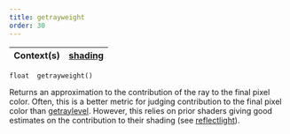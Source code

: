 ```yaml
---
title: getrayweight
order: 30
---
```

| Context(s) | [shading](../contexts/shading.html) |
| --- | --- |

`float  getrayweight()`

Returns an approximation to the contribution of the ray to the final
pixel color. Often, this is a better metric for judging contribution to
the final pixel color than [getraylevel](getraylevel.html "Returns the depth of the ray tree for the current shading."). However, this
relies on prior shaders giving good estimates on the contribution to
their shading (see [reflectlight](reflectlight.html "Computes the amount of reflected light which hits the surface.")).
